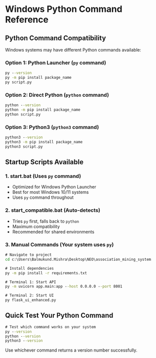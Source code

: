 # Windows Python Command Reference

## Python Command Compatibility

Windows systems may have different Python commands available:

### Option 1: Python Launcher (`py` command)
```cmd
py --version
py -m pip install package_name
py script.py
```

### Option 2: Direct Python (`python` command)  
```cmd
python --version
python -m pip install package_name
python script.py
```

### Option 3: Python3 (`python3` command)
```cmd
python3 --version
python3 -m pip install package_name
python3 script.py
```

## Startup Scripts Available

### 1. **start.bat** (Uses `py` command)
- Optimized for Windows Python Launcher
- Best for most Windows 10/11 systems
- Uses `py` command throughout

### 2. **start_compatible.bat** (Auto-detects)
- Tries `py` first, falls back to `python`
- Maximum compatibility
- Recommended for shared environments

### 3. **Manual Commands** (Your system uses `py`)
```cmd
# Navigate to project
cd c:\Users\Balmukund.Mishra\Desktop\NEO\association_mining_system

# Install dependencies
py -m pip install -r requirements.txt

# Terminal 1: Start API
py -m uvicorn app.main:app --host 0.0.0.0 --port 8001

# Terminal 2: Start UI  
py flask_ui_enhanced.py
```

## Quick Test Your Python Command

```cmd
# Test which command works on your system
py --version
python --version
python3 --version
```

Use whichever command returns a version number successfully.